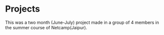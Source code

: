 # Projects
This was a two month (June-July) project made in a group of 4 members in the summer course of Netcamp(Jaipur).
